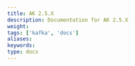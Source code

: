 ```yaml
---
title: AK 2.5.X
description: Documentation for AK 2.5.X
weight: 
tags: ['kafka', 'docs']
aliases: 
keywords: 
type: docs
---
```


